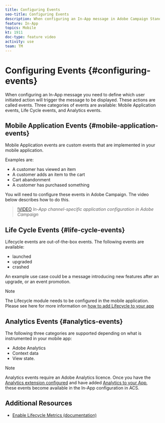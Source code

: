 ```yaml
---
title: Configuring Events
seo-title: Configuring Events
description: When configuring an In-App message in Adobe Campaign Standard (ACS) events define which user initiated action will trigger the message to be displayed. 
feature: In-App
topics: Mobile
kt: 1911
doc-type: feature video
activity: use
team: TM
---
```


# Configuring Events {#configuring-events}

When configuring an In-App message you need to define which user initiated action will trigger the message to be displayed. These actions are called events. Three categories of events are available: Mobile Application events, Life Cycle events, and Analytics events.

## Mobile Application Events {#mobile-application-events}

Mobile Application events are custom events that are implemented in your mobile application.

Examples are:

* A customer has viewed an item
* A customer adds an item to the cart
* Cart abandonment
* A customer has purchased something

You will need to configure these events in Adobe Campaign. The video below describes how to do this.

>[!VIDEO](https://video.tv.adobe.com/v/26245?quality=12)
*In-App channel-specific application configuration in Adobe Campaign*

## Life Cycle Events  {#life-cycle-events}

Lifecycle events are out-of-the-box events. The following events are available:

* launched
* upgraded
* crashed

An example use case could be a message introducing new features after an upgrade, or an event promotion.

>[!NOTE]
>
>The Lifecycle module needs to be configured in the mobile application. Please see here for more information on [how to add Lifecycle to your app](https://aep-sdks.gitbook.io/docs/using-mobile-extensions/mobile-core/lifecycle)

## Analytics Events {#analytics-events}

The following three categories are supported depending on what is instrumented in your mobile app:

* Adobe Analytics
* Context data
* View state.

>[!NOTE]
>
>Analytics events require an Adobe Analytics licence. Once you have the [Analytics extension configured](https://aep-sdks.gitbook.io/docs/using-mobile-extensions/adobe-analytics#configure-analytics-extension-in-launch) and have added [Analytics to your App](https://aep-sdks.gitbook.io/docs/using-mobile-extensions/adobe-analytics#add-analytics-to-your-app), these events become available in the In-App configuration in ACS.

## Additional Resources

* [Enable Lifecycle Metrics (documentation)](https://aep-sdks.gitbook.io/docs/getting-started/initialize-the-sdk#enable-lifecycle-metrics)
